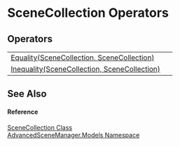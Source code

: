 # SceneCollection Operators




## Operators
<table>
<tr>
<td><a href="M_AdvancedSceneManager_Models_SceneCollection_op_Equality.md">Equality(SceneCollection, SceneCollection)</a></td>
<td> </td></tr>
<tr>
<td><a href="M_AdvancedSceneManager_Models_SceneCollection_op_Inequality.md">Inequality(SceneCollection, SceneCollection)</a></td>
<td> </td></tr>
</table>

## See Also


#### Reference
<a href="T_AdvancedSceneManager_Models_SceneCollection.md">SceneCollection Class</a>  
<a href="N_AdvancedSceneManager_Models.md">AdvancedSceneManager.Models Namespace</a>  
